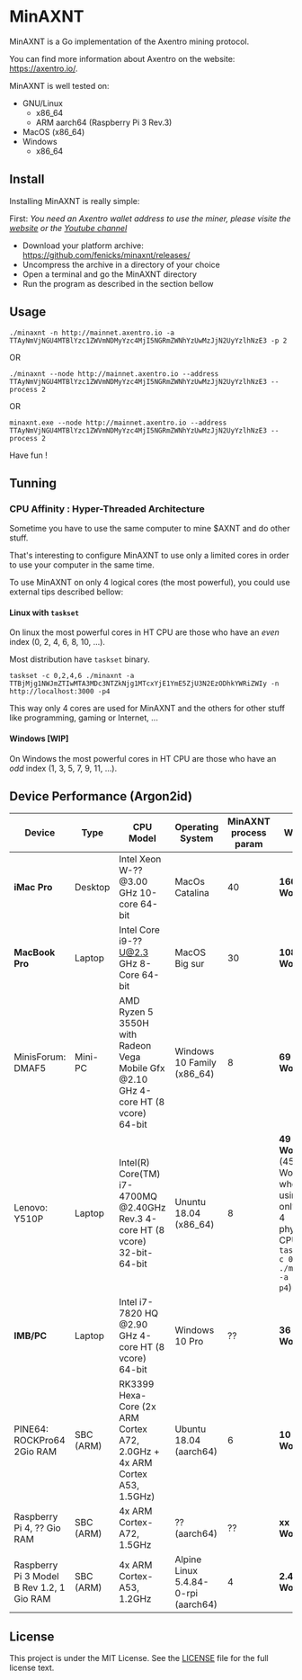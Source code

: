 # MinAXNT

MinAXNT is a Go implementation of the Axentro mining protocol.

You can find more information about Axentro on the website: <https://axentro.io/>.

MinAXNT is well tested on:

* GNU/Linux
  * x86_64
  * ARM aarch64 (Raspberry Pi 3 Rev.3)
* MacOS (x86_64)
* Windows
  * x86_64

## Install

Installing MinAXNT is really simple:

First: _You need an Axentro wallet address to use the miner, please visite the [website](https://axentro.io/) or the [Youtube channel](https://www.youtube.com/channel/UC8itve8eHunJkfuyJYwMy6g)_

* Download your platform archive: <https://github.com/fenicks/minaxnt/releases/>
* Uncompress the archive in a directory of your choice
* Open a terminal and go the MinAXNT directory
* Run the program as described in the section bellow

## Usage

    ./minaxnt -n http://mainnet.axentro.io -a TTAyNmVjNGU4MTBlYzc1ZWVmNDMyYzc4MjI5NGRmZWNhYzUwMzJjN2UyYzlhNzE3 -p 2

OR

    ./minaxnt --node http://mainnet.axentro.io --address TTAyNmVjNGU4MTBlYzc1ZWVmNDMyYzc4MjI5NGRmZWNhYzUwMzJjN2UyYzlhNzE3 --process 2

OR

    minaxnt.exe --node http://mainnet.axentro.io --address TTAyNmVjNGU4MTBlYzc1ZWVmNDMyYzc4MjI5NGRmZWNhYzUwMzJjN2UyYzlhNzE3 --process 2

Have fun !

## Tunning

### CPU Affinity : Hyper-Threaded Architecture

Sometime you have to use the same computer to mine $AXNT and do other stuff.

That's interesting to configure MinAXNT to use only a limited cores in order to use your computer in the same time.

To use MinAXNT on only 4 logical cores (the most powerful), you could use external tips described bellow:

#### Linux with `taskset`

On linux the most powerful cores in HT CPU are those who have an _even_ index (0, 2, 4, 6, 8, 10, ...).

Most distribution have `taskset` binary.

    taskset -c 0,2,4,6 ./minaxnt -a TTBjMjg1NWJmZTIwMTA3MDc3NTZkNjg1MTcxYjE1YmE5ZjU3N2EzODhkYWRiZWIy -n http://localhost:3000 -p4

This way only 4 cores are used for MinAXNT and the others for other stuff like programming, gaming or Internet, ...

#### Windows [WIP]

On Windows the most powerful cores in HT CPU are those who have an _odd_ index (1, 3, 5, 7, 9, 11, ...).

## Device Performance (Argon2id)

| **Device** | **Type** | **CPU Model** | **Operating System** | **MinAXNT process param** | **Work/s** | **MinAXNT version** |
|------------|----------|---------------|----------------------|---------------------------|------------|---------------------|
| **iMac Pro** | Desktop | Intel Xeon W-?? @3.00 GHz 10-core 64-bit | MacOs Catalina | 40 | **160 Work/s** | v0.7.0 |
| **MacBook Pro** | Laptop | Intel Core i9-?? U@2.3 GHz 8-Core 64-bit | MacOS Big sur | 30 | **108 Work/s** | v0.7.0 |
| MinisForum: DMAF5 | Mini-PC | AMD Ryzen 5 3550H with Radeon Vega Mobile Gfx @2.10 GHz 4-core HT (8 vcore) 64-bit | Windows 10 Family (x86_64) | 8 | **69 Work/s** | v0.9.0 |
| Lenovo: Y510P | Laptop | Intel(R) Core(TM) i7-4700MQ @2.40GHz Rev.3 4-core HT (8 vcore) 32-bit-64-bit | Ununtu 18.04 (x86_64) | 8 | **49 Work/s** (45 Work/s when using only the 4 physical CPU: `taskset -c 0,2,4,6 ./minaxnt -a xxx -p4`) | v0.9.0 |
| **IMB/PC** | Laptop | Intel i7-7820 HQ @2.90 GHz  4-core HT (8 vcore) 64-bit | Windows 10 Pro | ?? | **36 Work/s** | v0.7.0 |
| PINE64: ROCKPro64 2Gio RAM | SBC (ARM) | RK3399 Hexa-Core (2x ARM Cortex A72, 2.0GHz + 4x ARM Cortex A53, 1.5GHz)  | Ubuntu 18.04 (aarch64) | 6 | **10 Work/s** | v0.7.0 |
| Raspberry Pi 4, ?? Gio RAM | SBC (ARM) | 4x ARM Cortex-A72, 1.5GHz | ?? (aarch64) | ?? | **xx Work/s** | - |
| Raspberry Pi 3 Model B Rev 1.2, 1 Gio RAM | SBC (ARM) | 4x ARM Cortex-A53, 1.2GHz | Alpine Linux 5.4.84-0-rpi (aarch64) | 4 | **2.4 Work/s** | v0.7.0 |

## License

This project is under the MIT License. See the [LICENSE](https://github.com/fenicks/minaxnt/blob/main/LICENSE) file for the full license text.
